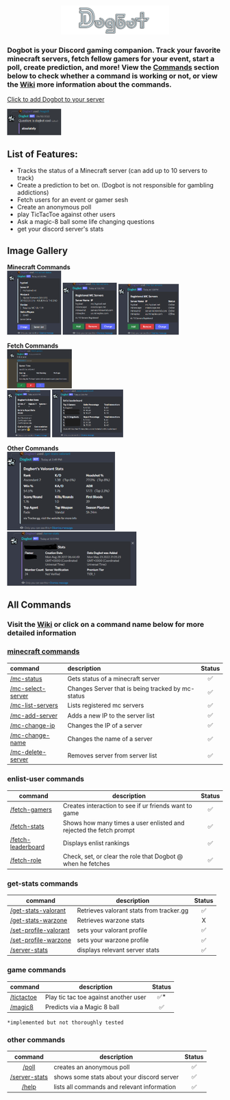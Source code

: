 <p align="center">
  <img src="https://github.com/MykelMatar/Dogbot/blob/Discord.js14/src/dependencies/images/Dogbot_Logo_512.png" width="50%">
</p>

### Dogbot is your Discord gaming companion. Track your favorite minecraft servers, fetch fellow gamers for your event, start a poll, create prediction, and more! View the [Commands](#all-commands) section below to check whether a command is working or not, or view the [Wiki](https://github.com/MykelMatar/Dogbot/wiki) more information about the commands.

[Click to add Dogbot to your server](https://discord.com/api/oauth2/authorize?client_id=848283770041532425&permissions=8&scope=bot%20applications.commands)
<p align="left">
  <img src="https://github.com/MykelMatar/Dogbot/blob/Discord.js14/src/dependencies/images/magic8.png" width="25%"></img>
</p>

## List of Features:

* Tracks the status of a Minecraft server (can add up to 10 servers to track)
* Create a prediction to bet on. (Dogbot is not responsible for gambling addictions)
* Fetch users for an event or gamer sesh
* Create an anonymous poll
* play TicTacToe against other users
* Ask a magic-8 ball some life changing questions
* get your discord server's stats

## Image Gallery

**Minecraft Commands**  
<img src="https://github.com/MykelMatar/Dogbot/blob/Discord.js14/src/dependencies/images/mc-server-status.png" width="25%"></img>
<img src="https://github.com/MykelMatar/Dogbot/blob/Discord.js14/src/dependencies/images/mc-list-servers.png" width="25%"></img>
<img src="https://github.com/MykelMatar/Dogbot/blob/Discord.js14/src/dependencies/images/mc-list-servers-status.png" width="28%"></img>

**Fetch Commands**  
<img src="https://github.com/MykelMatar/Dogbot/blob/master/src/dependencies/images/enlist-users.png" width="30%"></img>  
<img src="https://github.com/MykelMatar/Dogbot/blob/Discord.js14/src/dependencies/images/enlist-stats.png" width="20%"></img>
<img src="https://github.com/MykelMatar/Dogbot/blob/Discord.js14/src/dependencies/images/enlist-leaderboard.png" width="33%"></img>

**Other Commands**  
<img src="https://github.com/MykelMatar/Dogbot/blob/Discord.js14/src/dependencies/images/get-stats-valorant.png" width="50%"></img>   
<img src="https://github.com/MykelMatar/Dogbot/blob/Discord.js14/src/dependencies/images/server-stats.png" width="60%"></img>

## All Commands

### Visit the [Wiki](https://github.com/MykelMatar/Dogbot/wiki) or click on a command name below for more detailed information

### [minecraft commands](https://github.com/MykelMatar/Dogbot/wiki#minecraft-server-tracking-commands)

| command                                                                            | description                                       | Status |
|:-----------------------------------------------------------------------------------|:--------------------------------------------------|:------:|
| [/mc-status](https://github.com/MykelMatar/Dogbot/wiki#mc-server-status)           | Gets status of a minecraft server                 |   ✅    |
| [/mc-select-server](https://github.com/MykelMatar/Dogbot/wiki#mc-change-server)    | Changes Server that is being tracked by mc-status |   ✅    |
| [/mc-list-servers](https://github.com/MykelMatar/Dogbot/wiki#mc-list-servers)      | Lists registered mc servers                       |   ✅    |
| [/mc-add-server](https://github.com/MykelMatar/Dogbot/wiki#mc-add-server)          | Adds a new IP to the server list                  |   ✅    |
| [/mc-change-ip](https://github.com/MykelMatar/Dogbot/wiki#mc-change-server-ip)     | Changes the IP of a server                        |   ✅    |
| [/mc-change-name](https://github.com/MykelMatar/Dogbot/wiki#mc-change-server-name) | Changes the name of a server                      |   ✅    |
| [/mc-delete-server](https://github.com/MykelMatar/Dogbot/wiki#mc-delete-server)    | Removes server from server list                   |   ✅    |

### enlist-user commands

| command                                                                            | description                                                        | Status |
|------------------------------------------------------------------------------------|--------------------------------------------------------------------|:------:|
| [/fetch-gamers](https://github.com/MykelMatar/Dogbot/wiki#enlist-users)            | Creates interaction to see if ur friends want to game              |   ✅    |
| [/fetch-stats](https://github.com/MykelMatar/Dogbot/wiki#enlist-stats)             | Shows how many times a user enlisted and rejected the fetch prompt |   ✅    |
| [/fetch-leaderboard](https://github.com/MykelMatar/Dogbot/wiki#enlist-leaderboard) | Displays enlist rankings                                           |   ✅    |
| [/fetch-role](https://github.com/MykelMatar/Dogbot/wiki#enlist-set-role)           | Check, set, or clear the role that Dogbot @ when he fetches        |   ✅    |

### get-stats commands

| command                                                                               | description                              | Status |
|---------------------------------------------------------------------------------------|------------------------------------------|:------:|
| [/get-stats-valorant](https://github.com/MykelMatar/Dogbot/wiki#get-stats-valorant)   | Retrieves valorant stats from tracker.gg |   ✅    |
| [/get-stats-warzone](https://github.com/MykelMatar/Dogbot/wiki#get-stats-valorant)    | Retrieves warzone stats                  |   X    |
| [/set-profile-valorant](https://github.com/MykelMatar/Dogbot/wiki#get-stats-valorant) | sets your valorant profile               |   ✅    |
| [/set-profile-warzone](https://github.com/MykelMatar/Dogbot/wiki#get-stats-valorant)  | sets your warzone profile                |   ✅    |
| [/server-stats](https://github.com/MykelMatar/Dogbot/wiki#server-stats)               | displays relevant server stats           |   ✅    |

### game commands

| command                                                           | description                           | Status |
|-------------------------------------------------------------------|---------------------------------------|:------:|
| [/tictactoe](https://github.com/MykelMatar/Dogbot/wiki#tictactoe) | Play tic tac toe against another user |   ✅*   |
| [/magic8](https://github.com/MykelMatar/Dogbot/wiki#magic8)       | Predicts via a Magic 8 ball           |   ✅    |

    *implemented but not thoroughly tested

### other commands

|                                 command                                 | description                                 | Status |
|:-----------------------------------------------------------------------:|---------------------------------------------|:------:|
|         [/poll](https://github.com/MykelMatar/Dogbot/wiki#poll)         | creates an anonymous poll                   |   ✅    |
| [/server-stats](https://github.com/MykelMatar/Dogbot/wiki#server-stats) | shows some stats about your discord server  |   ✅    |
|         [/help](https://github.com/MykelMatar/Dogbot/wiki#elp)          | lists all commands and relevant information |   ✅    |


